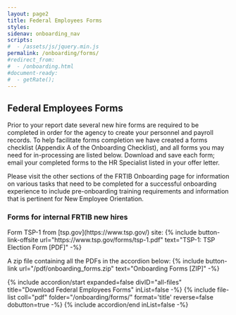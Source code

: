 ```yaml
---
layout: page2
title: Federal Employees Forms
styles:
sidenav: onboarding_nav
scripts:
#  - /assets/js/jquery.min.js
permalink: /onboarding/forms/
#redirect_from:
#  - /onboarding.html
#document-ready:
#  - getRate();
---
```


## Federal Employees Forms

Prior to your report date several new hire forms are required to be completed in order for the agency to create your personnel and payroll records. To help facilitate forms completion we have created a forms checklist (Appendix A of the Onboarding Checklist), and all forms you may need for in-processing are listed below. Download and save each form; email your completed forms to the HR Specialist listed in your offer letter.

Please visit the other sections of the FRTIB Onboarding page for information on various tasks that need to be completed for a successful onboarding experience to include pre-onboarding training requirements and information that is pertinent for New Employee Orientation.


<h3 class="usa-sr-only">Forms for internal FRTIB new hires</h3>

<p>
Form TSP-1 from [tsp.gov](https://www.tsp.gov/) site: {% include button-link-offsite url="https://www.tsp.gov/forms/tsp-1.pdf" text="TSP-1: TSP Election Form [PDF]" -%}
</p>

<p>
A zip file containing all the PDFs in the accordion below:
{% include button-link url="/pdf/onboarding_forms.zip" text="Onboarding Forms [ZIP]" -%}
</p>

<div class="usa-accordion">
{% include accordion/start expanded=false divID="all-files" title="Download Federal Employees Forms" inList=false -%}
{% include file-list coll="pdf" folder="/onboarding/forms/" format='title' reverse=false dobutton=true -%}
{% include accordion/end  inList=false -%}
</div>


<!-- CONTENT END -->
